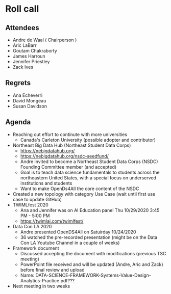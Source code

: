 # Roll call
## Attendees

- Andre de Waal ( Chairperson )
- Aric LaBarr
- Goutam Chakraborty
- James Harroun
- Jennifer Priestley
- Zack Ives

## Regrets

 - Ana Echeverri
 - David Mongeau
 - Susan Davidson

## Agenda

- Reaching out effort to continute with more universities
  - Canada's Carleton University (possible adopter and contributor)
- Northeast Big Data Hub (Northeast Student Data Corps)
  - https://nebigdatahub.org/
  - https://nebigdatahub.org/nsdc-seedfund/
  - Andre invited to become a Northeast Student Data Corps (NSDC) Founding Committee member (and accepted)
  - Goal is to teach data science fundamentals to students across the northeastern United States, with a special focus on underserved institutions and students
  - Want to make OpenDs4All the core content of the NSDC
- Created a new topology with category Use Case (wait until first use case to update GitHub)
- TWIMLfest 2020
  - Ana and Jennifer was on AI Education panel Thu 10/29/2020 3:45 PM - 5:00 PM		
  - https://twimlai.com/twimlfest/
- Data Con LA 2020 
  - Andre presented OpenDS4All  on Satuirday 10/24/2020
  - 36 watched the pre-recorded presentation (might be on the Data Con LA Youtube Channel in a couple of weeks)   
- Framework document
  - Discussed accepting the document with modifications (previous TSC meeting)
  - PowerPoint file received and will be updated (Andre, Aric and Zack) before final review and upload
  - Name: DATA-SCIENCE-FRAMEWORK-Systems-Value-Design-Analytics-Practice.pdf???
- Next meeting in two weeks
